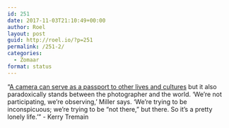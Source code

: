 ```yaml
---
id: 251
date: 2017-11-03T21:10:49+00:00
author: Roel
layout: post
guid: http://roel.io/?p=251
permalink: /251-2/
categories:
  - Zomaar
format: status
---
```

“[A camera can serve as a passport to other lives and cultures](https://www.instagram.com/p/BbCSTX7BDjE/) but it also paradoxically stands between the photographer and the world. ‘We’re not participating, we’re observing,’ Miller says. ‘We’re trying to be inconspicuous; we’re trying to be “not there,” but there. So it’s a pretty lonely life.’” - Kerry Tremain